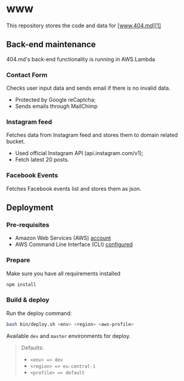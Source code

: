 # www

This repository stores the code and data for [www.404.md][1]

## Back-end maintenance

404.md's back-end functionality is running in AWS.Lambda

### Contact Form

Checks user input data and sends email if there is no invalid data.

* Protected by Google reCaptcha;
* Sends emails through MailChimp

### Instagram feed

Fetches data from Instagram feed and stores them to domain related bucket.

* Used official Instagram API (api.instagram.com/v1);
* Fetch latest 20 posts.

### Facebook Events

Fetches Facebook events list and stores them as json.

## Deployment

### Pre-requisites

- Amazon Web Services (AWS) [account][2]
- AWS Command Line Interface (CLI) [configured][3]

### Prepare

Make sure you have all requirements installed

```bash
npm install
```

### Build & deploy

Run the deploy command:

```bash
bash bin/deploy.sh <env> <region> <aws-profile>
```

Available `dev` and `master` environments for deploy.

>Defaults:
>- `<env> => dev`
>- `<region> => eu-central-1`
>- `<profile> => default`


[1]: https://www.404.md
[2]: https://www.youtube.com/watch?v=WviHsoz8yHk
[3]: https://docs.aws.amazon.com/cli/latest/userguide/cli-chap-getting-started.html

